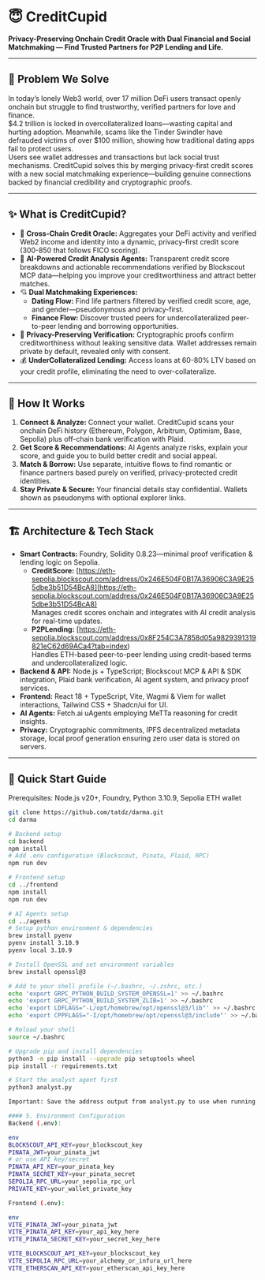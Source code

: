 # 😇 CreditCupid

**Privacy-Preserving Onchain Credit Oracle with Dual Financial and Social Matchmaking — Find Trusted Partners for P2P Lending and Life.**

---

## 🚀 Problem We Solve

In today’s lonely Web3 world, over 17 million DeFi users transact openly onchain but struggle to find trustworthy, verified partners for love and finance.  
$4.2 trillion is locked in overcollateralized loans—wasting capital and hurting adoption. Meanwhile, scams like the Tinder Swindler have defrauded victims of over $100 million, showing how traditional dating apps fail to protect users.  
Users see wallet addresses and transactions but lack social trust mechanisms. CreditCupid solves this by merging privacy-first credit scores with a new social matchmaking experience—building genuine connections backed by financial credibility and cryptographic proofs.

---

## ✨ What is CreditCupid?

- 🔄 **Cross-Chain Credit Oracle:** Aggregates your DeFi activity and verified Web2 income and identity into a dynamic, privacy-first credit score (300-850 that follows FICO scoring).  
- 🤖 **AI-Powered Credit Analysis Agents:** Transparent credit score breakdowns and actionable recommendations verified by Blockscout MCP data—helping you improve your creditworthiness and attract better matches.  
- 💘 **Dual Matchmaking Experiences:**  
  - **Dating Flow:** Find life partners filtered by verified credit score, age, and gender—pseudonymous and privacy-first.  
  - **Finance Flow:** Discover trusted peers for undercollateralized peer-to-peer lending and borrowing opportunities.  
- 🔐 **Privacy-Preserving Verification:** Cryptographic proofs confirm creditworthiness without leaking sensitive data. Wallet addresses remain private by default, revealed only with consent.  
- 💰 **UnderCollateralized Lending:** Access loans at 60-80% LTV based on your credit profile, eliminating the need to over-collateralize.

---

## 🎯 How It Works

1. **Connect & Analyze:** Connect your wallet. CreditCupid scans your onchain DeFi history (Ethereum, Polygon, Arbitrum, Optimism, Base, Sepolia) plus off-chain bank verification with Plaid.  
2. **Get Score & Recommendations:** AI Agents analyze risks, explain your score, and guide you to build better credit and social appeal.  
3. **Match & Borrow:** Use separate, intuitive flows to find romantic or finance partners based purely on verified, privacy-protected credit identities.  
4. **Stay Private & Secure:** Your financial details stay confidential. Wallets shown as pseudonyms with optional explorer links.

---

## 🏗️ Architecture & Tech Stack

- **Smart Contracts:** Foundry, Solidity 0.8.23—minimal proof verification & lending logic on Sepolia.
  - **CreditScore:** [https://eth-sepolia.blockscout.com/address/0x246E504F0B17A36906C3A9E255dbe3b51D54BcA8](https://eth-sepolia.blockscout.com/address/0x246E504F0B17A36906C3A9E255dbe3b51D54BcA8)  
    Manages credit scores onchain and integrates with AI credit analysis for real-time updates.  
  - **P2PLending:** [https://eth-sepolia.blockscout.com/address/0x8F254C3A7858d05a9829391319821eC62d69ACa4?tab=index)  
    Handles ETH-based peer-to-peer lending using credit-based terms and undercollateralized logic.
- **Backend & API:** Node.js + TypeScript; Blockscout MCP & API & SDK integration, Plaid bank verification, AI agent system, and privacy proof services.  
- **Frontend:** React 18 + TypeScript, Vite, Wagmi & Viem for wallet interactions, Tailwind CSS + Shadcn/ui for UI.  
- **AI Agents:** Fetch.ai uAgents employing MeTTa reasoning for credit insights.  
- **Privacy:** Cryptographic commitments, IPFS decentralized metadata storage, local proof generation ensuring zero user data is stored on servers.

---

## 🚀 Quick Start Guide

Prerequisites: Node.js v20+, Foundry, Python 3.10.9, Sepolia ETH wallet
```bash
git clone https://github.com/tatdz/darma.git
cd darma

# Backend setup
cd backend
npm install
# Add .env configuration (Blockscout, Pinata, Plaid, RPC)
npm run dev

# Frontend setup
cd ../frontend
npm install
npm run dev

# AI Agents setup
cd ../agents
# Setup python environment & dependencies
brew install pyenv
pyenv install 3.10.9
pyenv local 3.10.9

# Install OpenSSL and set environment variables
brew install openssl@3

# Add to your shell profile (~/.bashrc, ~/.zshrc, etc.)
echo 'export GRPC_PYTHON_BUILD_SYSTEM_OPENSSL=1' >> ~/.bashrc
echo 'export GRPC_PYTHON_BUILD_SYSTEM_ZLIB=1' >> ~/.bashrc
echo 'export LDFLAGS="-L/opt/homebrew/opt/openssl@3/lib"' >> ~/.bashrc
echo 'export CPPFLAGS="-I/opt/homebrew/opt/openssl@3/include"' >> ~/.bashrc

# Reload your shell
source ~/.bashrc

# Upgrade pip and install dependencies
python3 -m pip install --upgrade pip setuptools wheel
pip install -r requirements.txt

# Start the analyst agent first
python3 analyst.py

Important: Save the address output from analyst.py to use when running other agent files.

#### 5. Environment Configuration
Backend (.env):

env
BLOCKSCOUT_API_KEY=your_blockscout_key
PINATA_JWT=your_pinata_jwt
# or use API key/secret
PINATA_API_KEY=your_pinata_key
PINATA_SECRET_KEY=your_pinata_secret
SEPOLIA_RPC_URL=your_sepolia_rpc_url
PRIVATE_KEY=your_wallet_private_key

Frontend (.env):

env
VITE_PINATA_JWT=your_pinata_jwt
VITE_PINATA_API_KEY=your_api_key_here
VITE_PINATA_SECRET_KEY=your_secret_key_here

VITE_BLOCKSCOUT_API_KEY=your_blockscout_key
VITE_SEPOLIA_RPC_URL=your_alchemy_or_infura_url_here
VITE_ETHERSCAN_API_KEY=your_etherscan_api_key_here


